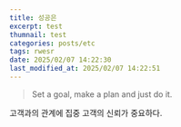 ```yaml
---
title: 성공은
excerpt: test
thumnail: test
categories: posts/etc
tags: rwesr
date: 2025/02/07 14:22:30
last_modified_at: 2025/02/07 14:22:51
---
```

> Set a goal, make a plan and just do it.


고객과의 관계에 집중
고객의 신뢰가 중요하다.

